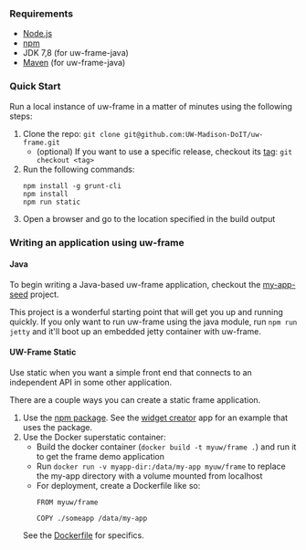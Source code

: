 ### Requirements

* [Node.js](https://nodejs.org/en/)
* [npm](https://www.npmjs.com/)
* JDK 7,8 (for uw-frame-java)
* [Maven](http://maven.apache.org) (for uw-frame-java)

### Quick Start

Run a local instance of uw-frame in a matter of minutes using the following steps:

1. Clone the repo: `git clone git@github.com:UW-Madison-DoIT/uw-frame.git`
    - (optional) If you want to use a specific release, checkout its [tag](https://github.com/UW-Madison-DoIT/uw-frame/releases): `git checkout <tag>`
2. Run the following commands:
    ```
    npm install -g grunt-cli
    npm install
    npm run static
    ```
3. Open a browser and go to the location specified in the build output


### Writing an application using uw-frame

#### Java
To begin writing a Java-based uw-frame application, checkout the [my-app-seed](https://github.com/UW-Madison-DoIT/my-app-seed) project. 

This project is a wonderful starting point that will get you up and running quickly. If you only want to run uw-frame using the java module, 
run `npm run jetty` and it'll boot up an embedded jetty container with uw-frame.

#### UW-Frame Static
Use static when you want a simple front end that connects to an independent API in some other application.

There are a couple ways you can create a static frame application.

1. Use the [npm package](https://www.npmjs.com/package/uw-frame). See the [widget creator](https://github.com/UW-Madison-DoIT/myuw-smart-widget-creator) app for an example that uses the package.
2. Use the Docker superstatic container:
    - Build the docker container (`docker build -t myuw/frame .`) and run it to get the frame demo application
    - Run `docker run -v myapp-dir:/data/my-app myuw/frame` to replace the my-app directory with a volume mounted from localhost
    - For deployment, create a Dockerfile like so:
	    ```
		FROM myuw/frame

		COPY ./someapp /data/my-app
		```
	See the [Dockerfile](https://github.com/UW-Madison-DoIT/uw-frame/blob/master/Dockerfile) for specifics.